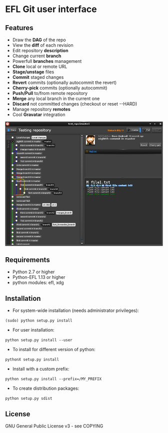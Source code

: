 
EFL Git user interface
==================


## Features ##

* Draw the **DAG** of the repo
* View the **diff** of each revision
* Edit repository **description**
* Change current **branch**
* Powerfull **branches** management
* **Clone** local or remote URL
* **Stage/unstage** files
* **Commit** staged changes
* **Revert** commits (optionally autocommit the revert)
* **Cherry-pick** commits (optionally autocommit)
* **Push/Pull** to/from remote repository
* **Merge** any local branch in the current one
* **Discard** not committed changes (checkout <files> or reset --HARD)
* Manage repository **remotes**
* Cool **Gravatar** integration

![Screenshot1](https://github.com/davemds/egitu/blob/master/data/screenshots/screenshot1.jpg)


## Requirements ##

* Python 2.7 or higher
* Python-EFL 1.13 or higher
* python modules: efl, xdg


## Installation ##

* For system-wide installation (needs administrator privileges):

 `(sudo) python setup.py install`

* For user installation:

 `python setup.py install --user`

* To install for different version of python:

 `pythonX setup.py install`

* Install with a custom prefix:

 `python setup.py install --prefix=/MY_PREFIX`

* To create distribution packages:

 `python setup.py sdist`


## License ##

GNU General Public License v3 - see COPYING
